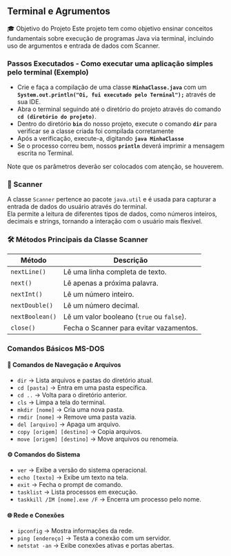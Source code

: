 ## Terminal e Agrumentos

🎓 Objetivo do Projeto
Este projeto tem como objetivo ensinar conceitos fundamentais sobre execução de programas Java via terminal, incluindo uso de argumentos e entrada de dados com Scanner.

### Passos Executados - Como executar uma aplicação simples pelo terminal (Exemplo)

  * Crie e faça a compilação de uma classe **```MinhaClasse.java```** com um **```System.out.println("Oi, fui executado pelo Terminal");```** através de sua IDE.
  * Abra o terminal seguindo até o diretório do projeto através do comando **```cd (diretório do projeto)```**.
  * Dentro do diretório **```bin```** do nosso projeto, execute o comando **```dir```** para verificar se a classe criada foi compilada corretamente
  * Após a verificação, execute-a, digitando **```java MinhaClasse```**
  * Se o processo correu bem, nossos **```println```** deverá imprimir a mensagem escrita no Terminal.

Note que os parâmetros deverão ser colocados com atenção, se houverem.

### 📌 Scanner  

A classe `Scanner` pertence ao pacote `java.util` e é usada para capturar a entrada de dados do usuário através do terminal.  
Ela permite a leitura de diferentes tipos de dados, como números inteiros, decimais e strings, tornando a interação com o usuário mais flexível.  

### 🛠 Métodos Principais da Classe Scanner  

| Método        | Descrição                                      |
|--------------|----------------------------------------------|
| `nextLine()`  | Lê uma linha completa de texto.            |
| `next()`      | Lê apenas a próxima palavra.               |
| `nextInt()`   | Lê um número inteiro.                      |
| `nextDouble()`| Lê um número decimal.                      |
| `nextBoolean()` | Lê um valor booleano (`true` ou `false`). |
| `close()`     | Fecha o Scanner para evitar vazamentos.    |

### Comandos Básicos MS-DOS

#### 📁 Comandos de Navegação e Arquivos  
- `dir` → Lista arquivos e pastas do diretório atual.  
- `cd [pasta]` → Entra em uma pasta específica.  
- `cd ..` → Volta para o diretório anterior.  
- `cls` → Limpa a tela do terminal.  
- `mkdir [nome]` → Cria uma nova pasta.  
- `rmdir [nome]` → Remove uma pasta vazia.  
- `del [arquivo]` → Apaga um arquivo.  
- `copy [origem] [destino]` → Copia arquivos.  
- `move [origem] [destino]` → Move arquivos ou renomeia.  

#### ⚙️ Comandos do Sistema  
- `ver` → Exibe a versão do sistema operacional.  
- `echo [texto]` → Exibe um texto na tela.  
- `exit` → Fecha o prompt de comando.  
- `tasklist` → Lista processos em execução.  
- `taskkill /IM [nome].exe /F` → Encerra um processo pelo nome.  

#### 🌐 Rede e Conexões  
- `ipconfig` → Mostra informações da rede.  
- `ping [endereço]` → Testa a conexão com um servidor.  
- `netstat -an` → Exibe conexões ativas e portas abertas. 
